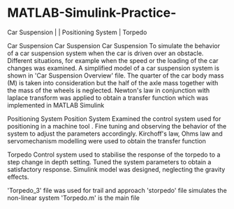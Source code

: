 # MATLAB-Simulink-Practice-
Car Suspension | | Positioning System | Torpedo 

Car Suspension
Car Suspension Car Suspension To simulate the behavior of a car suspension system when the car is driven over an obstacle. Different situations, for example when the speed or the loading of the car changes was examined. A simplified model of a car suspension system is shown in 'Car Suspension Overview' file. The quarter of the car body mass (M) is taken into consideration but the half of the axle mass together with the mass of the wheels is neglected. Newton's law in conjunction with laplace transform was applied to obtain a transfer function which was implemented in MATLAB Simulink

Positioning System 
Position System Examined the control system used for positioning in a machine tool . Fine tuning and observing the behavior of the system to adjust the parameters accordingly. Kirchoff's law, Ohms law and servomechanism modelling were used to obtain the transfer function

Torpedo 
Control system used to stabilise the response of the torpedo to a step change in depth setting. Tuned the system parameters to obtain a satisfactory response. Simulink model was designed, neglecting the gravity effects.

'Torpedo_3' file was used for trail and approach 
'storpedo' file simulates the non-linear system 
'Torpedo.m' is the main file
